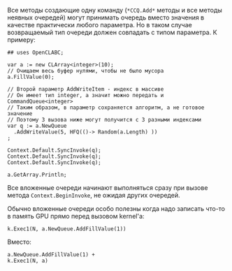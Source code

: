 ﻿


Все методы создающие одну команду (`*CCQ.Add*` методы и все методы неявных очередей)
могут принимать очередь вместо значения в качестве практически любого параметра. Но в таком случае
возвращаемый тип очереди должен совпадать с типом параметра. К примеру:
```
## uses OpenCLABC;

var a := new CLArray<integer>(10);
// Очищаем весь буфер нулями, чтобы не было мусора
a.FillValue(0);

// Второй параметр AddWriteItem - индекс в массиве
// Он имеет тип integer, а значит можно передать и CommandQueue<integer>
// Таким образом, в параметр сохраняется алгоритм, а не готовое значение
// Поэтому 3 вызова ниже могут получится с 3 разными индексами
var q := a.NewQueue
  .AddWriteValue(5, HFQ(()-> Random(a.Length) ))
;

Context.Default.SyncInvoke(q);
Context.Default.SyncInvoke(q);
Context.Default.SyncInvoke(q);

a.GetArray.Println;
```
Все вложенные очереди начинают выполняться сразу при вызове метода `Context.BeginInvoke`, не ожидая других очередей.

Обычно вложенные очереди особо полезны когда надо записать что-то в память GPU прямо перед вызовом kernel'а:
```
k.Exec1(N, a.NewQueue.AddFillValue(1))
```
Вместо:
```
a.NewQueue.AddFillValue(1) +
k.Exec1(N, a)
```


